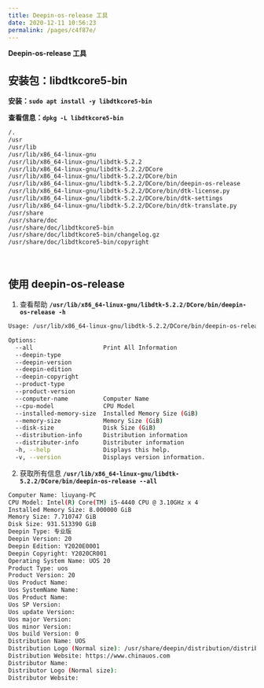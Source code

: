 ```yaml
---
title: Deepin-os-release 工具
date: 2020-12-11 10:56:23
permalink: /pages/c4f87e/
---
```



**Deepin-os-release 工具**

## 安装包：libdtkcore5-bin

**安装：`sudo apt install -y libdtkcore5-bin`**

**查看信息：`dpkg -L libdtkcore5-bin`**

```bash
/.
/usr
/usr/lib
/usr/lib/x86_64-linux-gnu
/usr/lib/x86_64-linux-gnu/libdtk-5.2.2
/usr/lib/x86_64-linux-gnu/libdtk-5.2.2/DCore
/usr/lib/x86_64-linux-gnu/libdtk-5.2.2/DCore/bin
/usr/lib/x86_64-linux-gnu/libdtk-5.2.2/DCore/bin/deepin-os-release
/usr/lib/x86_64-linux-gnu/libdtk-5.2.2/DCore/bin/dtk-license.py
/usr/lib/x86_64-linux-gnu/libdtk-5.2.2/DCore/bin/dtk-settings
/usr/lib/x86_64-linux-gnu/libdtk-5.2.2/DCore/bin/dtk-translate.py
/usr/share
/usr/share/doc
/usr/share/doc/libdtkcore5-bin
/usr/share/doc/libdtkcore5-bin/changelog.gz
/usr/share/doc/libdtkcore5-bin/copyright
```

<br>

## 使用 deepin-os-release

1. 查看帮助 **`/usr/lib/x86_64-linux-gnu/libdtk-5.2.2/DCore/bin/deepin-os-release -h`**

```bash
Usage: /usr/lib/x86_64-linux-gnu/libdtk-5.2.2/DCore/bin/deepin-os-release [options]

Options:
  --all                    Print All Information
  --deepin-type             
  --deepin-version          
  --deepin-edition          
  --deepin-copyright        
  --product-type            
  --product-version         
  --computer-name          Computer Name
  --cpu-model              CPU Model
  --installed-memory-size  Installed Memory Size (GiB)
  --memory-size            Memory Size (GiB)
  --disk-size              Disk Size (GiB)
  --distribution-info      Distribution information
  --distributer-info       Distributer information
  -h, --help               Displays this help.
  -v, --version            Displays version information.
```

2. 获取所有信息 **`/usr/lib/x86_64-linux-gnu/libdtk-5.2.2/DCore/bin/deepin-os-release --all`**

```bash
Computer Name: liuyang-PC
CPU Model: Intel(R) Core(TM) i5-4440 CPU @ 3.10GHz x 4
Installed Memory Size: 8.000000 GiB
Memory Size: 7.710747 GiB
Disk Size: 931.513390 GiB
Deepin Type: 专业版
Deepin Version: 20
Deepin Edition: Y2020E0001
Deepin Copyright: Y2020CR001
Operating System Name: UOS 20
Product Type: uos
Product Version: 20
Uos Product Name: 
Uos SystemName Name: 
Uos Product Name: 
Uos SP Version: 
Uos update Version: 
Uos major Version: 
Uos minor Version: 
Uos build Version: 0
Distribution Name: UOS
Distribution Logo (Normal size): /usr/share/deepin/distribution/distribution_logo.svg
Distribution Website: https://www.chinauos.com
Distributor Name: 
Distributor Logo (Normal size): 
Distributor Website:
```
